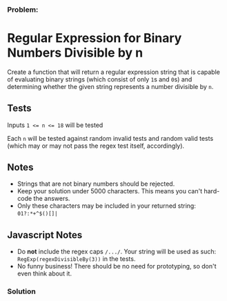 ### Problem:
<h1 id="regular-expression-for-binary-numbers-divisible-by-n">Regular Expression for Binary Numbers Divisible by n</h1>
<p>Create a function that will return a regular expression string that is capable of evaluating binary strings (which consist of only <code>1</code>s and <code>0</code>s) and determining whether the given string represents a number divisible by <code>n</code>.</p>
<h2 id="tests">Tests</h2>
<p>Inputs <code>1 &lt;= n &lt;= 18</code> will be tested</p>
<p>Each <code>n</code> will be tested against random invalid tests and random valid tests (which may or may not pass the regex test itself, accordingly).</p>
<h2 id="notes">Notes</h2>
<ul>
<li>Strings that are not binary numbers should be rejected.</li>
<li>Keep your solution under 5000 characters. This means you can&apos;t hard-code the answers.</li>
<li>Only these characters may be included in your returned string: <code>01?:*+^$()[]|</code></li>
</ul>
<h2 id="javascript-notes">Javascript Notes</h2>
<ul>
<li>Do <strong>not</strong> include the regex caps <code>/.../</code>. Your string will be used as such: <code>RegExp(regexDivisibleBy(3))</code> in the tests.</li>
<li>No funny business! There should be no need for prototyping, so don&apos;t even think about it.</li>
</ul>

### Solution